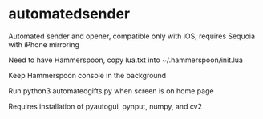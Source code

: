 # automatedsender

Automated sender and opener, compatible only with iOS, requires Sequoia with iPhone mirroring



Need to have Hammerspoon, copy lua.txt into ~/.hammerspoon/init.lua

Keep Hammerspoon console in the background



Run python3 automatedgifts.py when screen is on home page

Requires installation of pyautogui, pynput, numpy, and cv2
